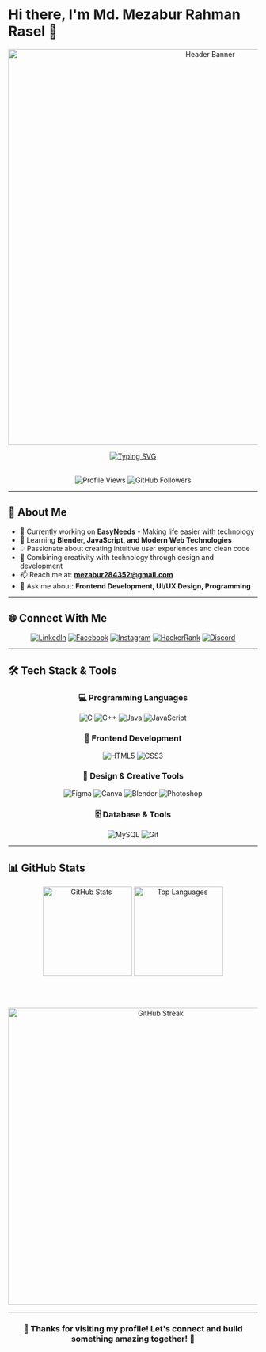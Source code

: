 # Hi there, I'm **Md. Mezabur Rahman Rasel** 👋

<div align="center">
  <img src="https://repository-images.githubusercontent.com/588181932/e36ec678-7984-4cdd-8e4c-a3932772ff8e" alt="Header Banner" width="800"/>
</div>

<div align="center">
  
  [![Typing SVG](https://readme-typing-svg.herokuapp.com?font=Fira+Code&pause=1000&color=2196F3&center=true&vCenter=true&width=600&lines=Passionate+CS+Student+from+Bangladesh+🇧🇩;Full+Stack+Developer+in+Making;UI%2FUX+Design+Enthusiast;Always+Learning+New+Technologies)](https://git.io/typing-svg)
  
  <br/>
  
  <img src="https://komarev.com/ghpvc/?username=rasel24680&label=Profile%20views&color=2196F3&style=for-the-badge" alt="Profile Views" />
  <img src="https://img.shields.io/github/followers/rasel24680?label=Followers&style=for-the-badge&color=2196F3" alt="GitHub Followers" />
  
</div>

---

## 🚀 About Me

- 🔭 Currently working on **[EasyNeeds](https://github.com/RefatHex/EasyNeedsAOOP)** - Making life easier with technology
- 🌱 Learning **Blender, JavaScript, and Modern Web Technologies**
- 💡 Passionate about creating intuitive user experiences and clean code
- 🎨 Combining creativity with technology through design and development
- 📫 Reach me at: **mezabur284352@gmail.com**
- 💬 Ask me about: **Frontend Development, UI/UX Design, Programming**

---

## 🌐 Connect With Me

<div align="center">
  
[![LinkedIn](https://img.shields.io/badge/LinkedIn-0077B5?style=for-the-badge&logo=linkedin&logoColor=white)](https://linkedin.com/in/mezabur-rahman-rasel)
[![Facebook](https://img.shields.io/badge/Facebook-1877F2?style=for-the-badge&logo=facebook&logoColor=white)](https://fb.com/mezabur1000)
[![Instagram](https://img.shields.io/badge/Instagram-E4405F?style=for-the-badge&logo=instagram&logoColor=white)](https://instagram.com/mrr_rasssel75)
[![HackerRank](https://img.shields.io/badge/HackerRank-2EC866?style=for-the-badge&logo=HackerRank&logoColor=white)](https://www.hackerrank.com/mrasel223247)
[![Discord](https://img.shields.io/badge/Discord-7289DA?style=for-the-badge&logo=discord&logoColor=white)](https://discord.gg/744545769503195216)

</div>

---

## 🛠️ Tech Stack & Tools

<div align="center">

### 💻 Programming Languages
<img src="https://img.shields.io/badge/C-00599C?style=for-the-badge&logo=c&logoColor=white" alt="C"/>
<img src="https://img.shields.io/badge/C++-00599C?style=for-the-badge&logo=c%2B%2B&logoColor=white" alt="C++"/>
<img src="https://img.shields.io/badge/Java-ED8B00?style=for-the-badge&logo=java&logoColor=white" alt="Java"/>
<img src="https://img.shields.io/badge/JavaScript-F7DF1E?style=for-the-badge&logo=javascript&logoColor=black" alt="JavaScript"/>

### 🎨 Frontend Development
<img src="https://img.shields.io/badge/HTML5-E34F26?style=for-the-badge&logo=html5&logoColor=white" alt="HTML5"/>
<img src="https://img.shields.io/badge/CSS3-1572B6?style=for-the-badge&logo=css3&logoColor=white" alt="CSS3"/>

### 🎨 Design & Creative Tools
<img src="https://img.shields.io/badge/Figma-F24E1E?style=for-the-badge&logo=figma&logoColor=white" alt="Figma"/>
<img src="https://img.shields.io/badge/Canva-00C4CC?style=for-the-badge&logo=canva&logoColor=white" alt="Canva"/>
<img src="https://img.shields.io/badge/Blender-F5792A?style=for-the-badge&logo=blender&logoColor=white" alt="Blender"/>
<img src="https://img.shields.io/badge/Adobe%20Photoshop-31A8FF?style=for-the-badge&logo=Adobe%20Photoshop&logoColor=black" alt="Photoshop"/>

### 🗄️ Database & Tools
<img src="https://img.shields.io/badge/MySQL-00000F?style=for-the-badge&logo=mysql&logoColor=white" alt="MySQL"/>
<img src="https://img.shields.io/badge/Git-F05032?style=for-the-badge&logo=git&logoColor=white" alt="Git"/>

</div>

---

## 📊 GitHub Stats

<div align="center">
  
<img src="https://github-readme-stats-sigma-five.vercel.app/api?username=rasel24680&show_icons=true&theme=tokyonight&hide_border=true&count_private=true" alt="GitHub Stats" height="180"/>
<img src="https://github-readme-stats-sigma-five.vercel.app/api/top-langs/?username=rasel24680&layout=compact&theme=tokyonight&hide_border=true&langs_count=8" alt="Top Languages" height="180"/>

<br/><br/>

<img src="https://github-readme-streak-stats.herokuapp.com/?user=rasel24680&theme=tokyonight&hide_border=true" alt="GitHub Streak" width="600"/>

</div>

---

<div align="center">
  
### 🌟 Thanks for visiting my profile! Let's connect and build something amazing together! 🌟

</div>
